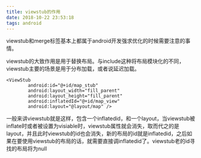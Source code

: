 ```yaml
---
title: viewstub的作用
date: 2018-10-22 23:53:18
tags: android
---
```


viewstub和merge标签基本上都属于android开发强求优化的时候需要注意的事情。

viewstub的大致作用是用于替换布局。与include这种将布局模块化的不同，viewstub主要的场景是用于分布加载，或者说延迟加载。

```
<ViewStub
        android:id="@+id/map_stub"
        android:layout_width="fill_parent"
        android:layout_height="fill_parent"
        android:inflatedId="@+id/map_view"
        android:layout="@layout/map" />
```

一般来讲viewstub就是这样，包含一个inflatedid，和一个layout，当viewstub被inflate时或者被设置为visiable时，viewstub属性就会消失，取而代之的是layout，并且此时viewstub的id也会消失，新的布局的id就是inflatedid，之后如果在要使用viewstub的布局的话，就需要直接调inflatedid了。viewstub老的id寻找的布局将为null
